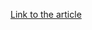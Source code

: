 [Link to the article](https://www.splunk.com/en_us/blog/security/under-the-hood-of-snakekeylogger-analyzing-its-loader-and-its-tactics-techniques-and-procedures.html)
